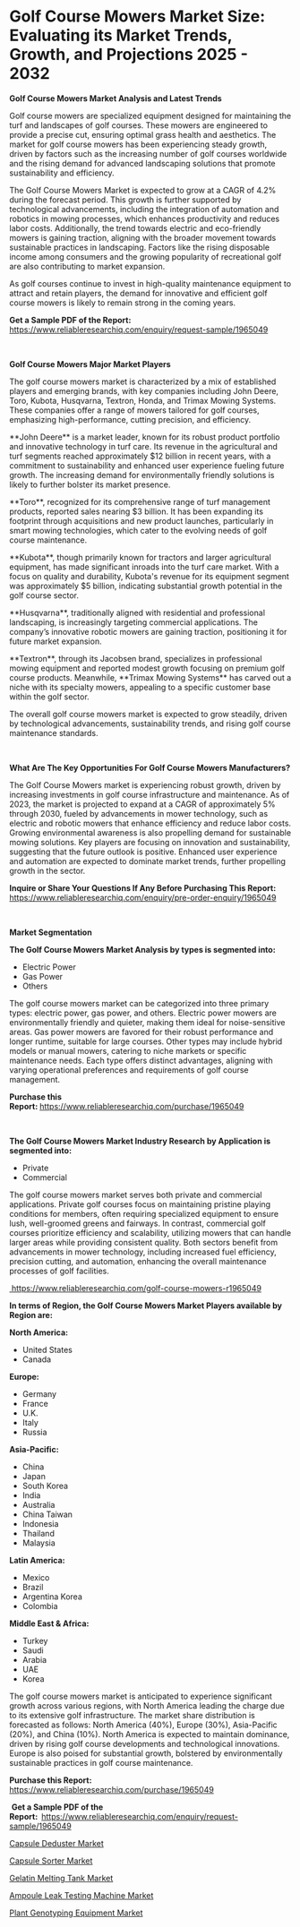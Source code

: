<p><h1>Golf Course Mowers Market Size: Evaluating its Market Trends, Growth, and Projections 2025 - 2032</h1></p><p><strong>Golf Course Mowers Market Analysis and Latest Trends</strong></p>
<p><p>Golf course mowers are specialized equipment designed for maintaining the turf and landscapes of golf courses. These mowers are engineered to provide a precise cut, ensuring optimal grass health and aesthetics. The market for golf course mowers has been experiencing steady growth, driven by factors such as the increasing number of golf courses worldwide and the rising demand for advanced landscaping solutions that promote sustainability and efficiency.</p><p>The Golf Course Mowers Market is expected to grow at a CAGR of 4.2% during the forecast period. This growth is further supported by technological advancements, including the integration of automation and robotics in mowing processes, which enhances productivity and reduces labor costs. Additionally, the trend towards electric and eco-friendly mowers is gaining traction, aligning with the broader movement towards sustainable practices in landscaping. Factors like the rising disposable income among consumers and the growing popularity of recreational golf are also contributing to market expansion. </p><p>As golf courses continue to invest in high-quality maintenance equipment to attract and retain players, the demand for innovative and efficient golf course mowers is likely to remain strong in the coming years.</p></p>
<p><strong>Get a Sample PDF of the Report:&nbsp;</strong> <a href="https://www.reliableresearchiq.com/enquiry/request-sample/1965049?utm_campaign=103&utm_medium=2&utm_source=Github&utm_content=ia&utm_term=10042025&utm_id=golf-course-mowers">https://www.reliableresearchiq.com/enquiry/request-sample/1965049</a></p>
<p>&nbsp;</p>
<p><strong>Golf Course Mowers Major Market Players</strong></p>
<p><p>The golf course mowers market is characterized by a mix of established players and emerging brands, with key companies including John Deere, Toro, Kubota, Husqvarna, Textron, Honda, and Trimax Mowing Systems. These companies offer a range of mowers tailored for golf courses, emphasizing high-performance, cutting precision, and efficiency.</p><p>**John Deere** is a market leader, known for its robust product portfolio and innovative technology in turf care. Its revenue in the agricultural and turf segments reached approximately $12 billion in recent years, with a commitment to sustainability and enhanced user experience fueling future growth. The increasing demand for environmentally friendly solutions is likely to further bolster its market presence.</p><p>**Toro**, recognized for its comprehensive range of turf management products, reported sales nearing $3 billion. It has been expanding its footprint through acquisitions and new product launches, particularly in smart mowing technologies, which cater to the evolving needs of golf course maintenance.</p><p>**Kubota**, though primarily known for tractors and larger agricultural equipment, has made significant inroads into the turf care market. With a focus on quality and durability, Kubota's revenue for its equipment segment was approximately $5 billion, indicating substantial growth potential in the golf course sector.</p><p>**Husqvarna**, traditionally aligned with residential and professional landscaping, is increasingly targeting commercial applications. The company’s innovative robotic mowers are gaining traction, positioning it for future market expansion.</p><p>**Textron**, through its Jacobsen brand, specializes in professional mowing equipment and reported modest growth focusing on premium golf course products. Meanwhile, **Trimax Mowing Systems** has carved out a niche with its specialty mowers, appealing to a specific customer base within the golf sector.</p><p>The overall golf course mowers market is expected to grow steadily, driven by technological advancements, sustainability trends, and rising golf course maintenance standards.</p></p>
<p>&nbsp;</p>
<p><strong>What Are The Key Opportunities For Golf Course Mowers Manufacturers?</strong></p>
<p><p>The Golf Course Mowers market is experiencing robust growth, driven by increasing investments in golf course infrastructure and maintenance. As of 2023, the market is projected to expand at a CAGR of approximately 5% through 2030, fueled by advancements in mower technology, such as electric and robotic mowers that enhance efficiency and reduce labor costs. Growing environmental awareness is also propelling demand for sustainable mowing solutions. Key players are focusing on innovation and sustainability, suggesting that the future outlook is positive. Enhanced user experience and automation are expected to dominate market trends, further propelling growth in the sector.</p></p>
<p><strong>Inquire or Share Your Questions If Any Before Purchasing This Report:</strong> <a href="https://www.reliableresearchiq.com/enquiry/pre-order-enquiry/1965049?utm_campaign=103&utm_medium=2&utm_source=Github&utm_content=ia&utm_term=10042025&utm_id=golf-course-mowers">https://www.reliableresearchiq.com/enquiry/pre-order-enquiry/1965049</a></p>
<p>&nbsp;</p>
<p><strong>Market Segmentation</strong></p>
<p><strong>The Golf Course Mowers Market Analysis by types is segmented into:</strong></p>
<p><ul><li>Electric Power</li><li>Gas Power</li><li>Others</li></ul></p>
<p><p>The golf course mowers market can be categorized into three primary types: electric power, gas power, and others. Electric power mowers are environmentally friendly and quieter, making them ideal for noise-sensitive areas. Gas power mowers are favored for their robust performance and longer runtime, suitable for large courses. Other types may include hybrid models or manual mowers, catering to niche markets or specific maintenance needs. Each type offers distinct advantages, aligning with varying operational preferences and requirements of golf course management.</p></p>
<p><strong>Purchase this Report:&nbsp;</strong><a href="https://www.reliableresearchiq.com/purchase/1965049?utm_campaign=103&utm_medium=2&utm_source=Github&utm_content=ia&utm_term=10042025&utm_id=golf-course-mowers">https://www.reliableresearchiq.com/purchase/1965049</a></p>
<p>&nbsp;</p>
<p><strong>The Golf Course Mowers Market Industry Research by Application is segmented into:</strong></p>
<p><ul><li>Private</li><li>Commercial</li></ul></p>
<p><p>The golf course mowers market serves both private and commercial applications. Private golf courses focus on maintaining pristine playing conditions for members, often requiring specialized equipment to ensure lush, well-groomed greens and fairways. In contrast, commercial golf courses prioritize efficiency and scalability, utilizing mowers that can handle larger areas while providing consistent quality. Both sectors benefit from advancements in mower technology, including increased fuel efficiency, precision cutting, and automation, enhancing the overall maintenance processes of golf facilities.</p></p>
<p><a href="https://www.reliableresearchiq.com/golf-course-mowers-r1965049?utm_campaign=103&utm_medium=2&utm_source=Github&utm_content=ia&utm_term=10042025&utm_id=golf-course-mowers">&nbsp;https://www.reliableresearchiq.com/golf-course-mowers-r1965049</a></p>
<p><strong>In terms of Region, the Golf Course Mowers Market Players available by Region are:</strong></p>
<p>
    <p> <strong> North America: </strong>
        <ul>
            <li>United States</li>
            <li>Canada</li>
        </ul>
        </p> 
    <p> <strong> Europe: </strong>
        <ul>
            <li>Germany</li>
            <li>France</li>
            <li>U.K.</li>
            <li>Italy</li>
            <li>Russia</li>
        </ul>
        </p> 
    <p> <strong> Asia-Pacific: </strong>
        <ul>
            <li>China</li>
            <li>Japan</li>
            <li>South Korea</li>
            <li>India</li>
            <li>Australia</li>
            <li>China Taiwan</li>
            <li>Indonesia</li>
            <li>Thailand</li>
            <li>Malaysia</li>
        </ul>
        </p> 
    <p> <strong> Latin America: </strong>
        <ul>
            <li>Mexico</li>
            <li>Brazil</li>
            <li>Argentina Korea</li>
            <li>Colombia</li>
        </ul>
        </p> 
    <p> <strong> Middle East & Africa: </strong>
        <ul>
            <li>Turkey</li>
            <li>Saudi</li>
            <li>Arabia</li>
            <li>UAE</li>
            <li>Korea</li>
        </ul>
    </p>
    </p>
<p><p>The golf course mowers market is anticipated to experience significant growth across various regions, with North America leading the charge due to its extensive golf infrastructure. The market share distribution is forecasted as follows: North America (40%), Europe (30%), Asia-Pacific (20%), and China (10%). North America is expected to maintain dominance, driven by rising golf course developments and technological innovations. Europe is also poised for substantial growth, bolstered by environmentally sustainable practices in golf course maintenance.</p></p>
<p><strong>Purchase this Report: </strong><a href="https://www.reliableresearchiq.com/purchase/1965049?utm_campaign=103&utm_medium=2&utm_source=Github&utm_content=ia&utm_term=10042025&utm_id=golf-course-mowers">https://www.reliableresearchiq.com/purchase/1965049</a></p>
<p>&nbsp;<strong>Get a Sample PDF of the Report:&nbsp;&nbsp;</strong><a href="https://www.reliableresearchiq.com/enquiry/request-sample/1965049?utm_campaign=103&utm_medium=2&utm_source=Github&utm_content=ia&utm_term=10042025&utm_id=golf-course-mowers">https://www.reliableresearchiq.com/enquiry/request-sample/1965049</a></p>
<p><strong></strong></p>
<p><p><a href="https://github.com/celpabembes/Market-Research-Report-List-1/blob/main/capsule-deduster-market.md?utm_campaign=103&utm_medium=2&utm_source=Github&utm_content=ia&utm_term=10042025&utm_id=golf-course-mowers">Capsule Deduster Market</a></p><p><a href="https://github.com/voetzeszuh/Market-Research-Report-List-1/blob/main/capsule-sorter-market.md?utm_campaign=103&utm_medium=2&utm_source=Github&utm_content=ia&utm_term=10042025&utm_id=golf-course-mowers">Capsule Sorter Market</a></p><p><a href="https://github.com/gunbybeahmg1/Market-Research-Report-List-1/blob/main/gelatin-melting-tank-market.md?utm_campaign=103&utm_medium=2&utm_source=Github&utm_content=ia&utm_term=10042025&utm_id=golf-course-mowers">Gelatin Melting Tank Market</a></p><p><a href="https://github.com/memorirummy/Market-Research-Report-List-1/blob/main/ampoule-leak-testing-machine-market.md?utm_campaign=103&utm_medium=2&utm_source=Github&utm_content=ia&utm_term=10042025&utm_id=golf-course-mowers">Ampoule Leak Testing Machine Market</a></p><p><a href="https://github.com/alasmyayock/Market-Research-Report-List-1/blob/main/plant-genotyping-equipment-market.md?utm_campaign=103&utm_medium=2&utm_source=Github&utm_content=ia&utm_term=10042025&utm_id=golf-course-mowers">Plant Genotyping Equipment Market</a></p></p>